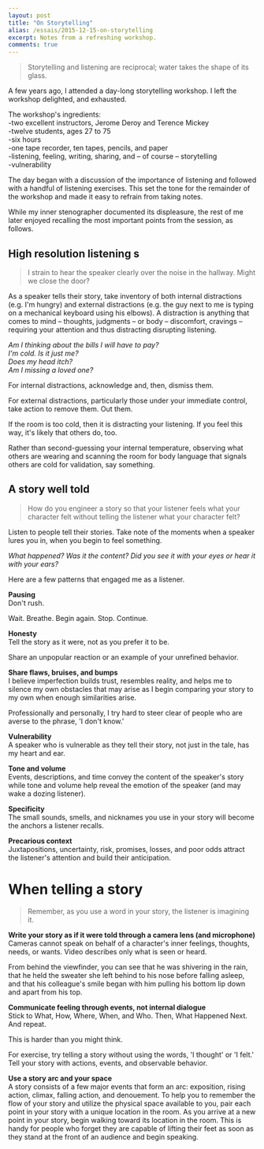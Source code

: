 ```yaml
---
layout: post
title: "On Storytelling"
alias: /essais/2015-12-15-on-storytelling
excerpt: Notes from a refreshing workshop.  
comments: true
---
```


> Storytelling and listening are reciprocal; water takes the shape of its glass.

A few years ago, I attended a day-long storytelling workshop.  I left the workshop delighted, and exhausted.  

The workshop's ingredients:   
-two excellent instructors, Jerome Deroy and Terence Mickey  
-twelve students, ages 27 to 75  
-six hours  
-one tape recorder, ten tapes, pencils, and paper  
-listening, feeling, writing, sharing, and – of course – storytelling  
-vulnerability  

The day began with a discussion of the importance of listening and followed with a handful of listening exercises. This set the tone for the remainder of the workshop and made it easy to refrain from taking notes. 

While my inner stenographer documented its displeasure, the rest of me later enjoyed recalling the most important points from the session, as follows. 

## High resolution listening  s
> I strain to hear the speaker clearly over the noise in the hallway. Might we close the door?  

As a speaker tells their story, take inventory of both internal distractions (e.g. I'm hungry) and external distractions (e.g. the guy next to me is typing on a mechanical keyboard using his elbows). A distraction is anything that comes to mind – thoughts, judgments – or body – discomfort, cravings – requiring your attention and thus distracting disrupting listening.

_Am I thinking about the bills I will have to pay?_  
_I'm cold. Is it just me?_  
_Does my head itch?_   
_Am I missing a loved one?_  

For internal distractions, acknowledge and, then, dismiss them.  

For external distractions, particularly those under your immediate control, take action to remove them. Out them.  

If the room is too cold, then it is distracting your listening. If you feel this way, it's likely that others do, too. 

Rather than second-guessing your internal temperature, observing what others are wearing and scanning the room for body language that signals others are cold for validation, say something.   

## A story well told  
> How do you engineer a story so that your listener feels what your character felt without telling the listener what your character felt?  

Listen to people tell their stories. Take note of the moments when a speaker lures you in, when you begin to feel something.  

_What happened? Was it the content? Did you see it with your eyes or hear it with your ears?_

Here are a few patterns that engaged me as a listener.  

**Pausing**  
Don't rush. 

Wait. Breathe. Begin again. Stop. Continue.  

**Honesty**  
Tell the story as it were, not as you prefer it to be.  

Share an unpopular reaction or an example of your unrefined behavior.  

**Share flaws, bruises, and bumps**  
I believe imperfection builds trust, resembles reality, and helps me to silence my own obstacles that may arise as I begin comparing your story to my own when enough similarities arise.  

Professionally and personally, I try hard to steer clear of people who are averse to the phrase, 'I don't know.'

**Vulnerability**  
A speaker who is vulnerable as they tell their story, not just in the tale, has my heart and ear.  

**Tone and volume**  
Events, descriptions, and time convey the content of the speaker's story while tone and volume help reveal the emotion of the speaker (and may wake a dozing listener).  

**Specificity**  
The small sounds, smells, and nicknames you use in your story will become the anchors a listener recalls. 

**Precarious context**  
Juxtapositions, uncertainty, risk, promises, losses, and poor odds attract the listener's attention and build their anticipation.  

# When telling a story  
> Remember, as you use a word in your story, the listener is imagining it. 

**Write your story as if it were told through a camera lens (and microphone)**  
Cameras cannot speak on behalf of a character's inner feelings, thoughts, needs, or wants. Video describes only what is seen or heard. 

From behind the viewfinder, you can see that he was shivering in the rain, that he held the sweater she left behind to his nose before falling asleep, and that his colleague's smile began with him pulling his bottom lip down and apart from his top.  

**Communicate feeling through events, not internal dialogue**  
Stick to What, How, Where, When, and Who. Then, What Happened Next. And repeat. 

This is harder than you might think. 

For exercise, try telling a story without using the words, 'I thought' or 'I felt.' Tell your story with actions, events, and observable behavior.  

**Use a story arc and your space**   
A story consists of a few major events that form an arc: exposition, rising action, climax, falling action, and denouement. To help you to remember the flow of your story and utilize the physical space available to you, pair each point in your story with a unique location in the room. As you arrive at a new point in your story, begin walking toward its location in the room.  This is handy for people who forget they are capable of lifting their feet as soon as they stand at the front of an audience and begin speaking.  
